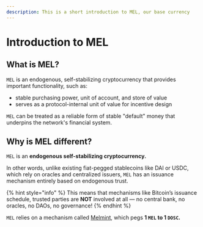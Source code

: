 ```yaml
---
description: This is a short introduction to MEL, our base currency
---
```


# Introduction to MEL

## What is MEL?

`MEL` is an endogenous, self-stabilizing cryptocurrency that provides important functionality, such as:

* stable purchasing power, unit of account, and store of value
* serves as a protocol-internal unit of value for incentive design

`MEL` can be treated as a reliable form of stable "default" money that underpins the network's financial system.

## Why is MEL different?&#x20;

`MEL` is an **endogenous self-stabilizing cryptocurrency.**&#x20;

In other words, unlike existing fiat-pegged stablecoins like DAI or USDC, which rely on oracles and centralized issuers, `MEL` has an issuance mechanism entirely based on endogenous trust.

{% hint style="info" %}
This means that mechanisms like Bitcoin’s issuance schedule, trusted parties are **NOT** involved at all — no central bank, no oracles, no DAOs, no governance!&#x20;
{% endhint %}

`MEL` relies on a mechanism called [Melmint](getting-tokens/minting-mel-with-melminter/), which pegs **1 `MEL` to 1 `DOSC`.**&#x20;







